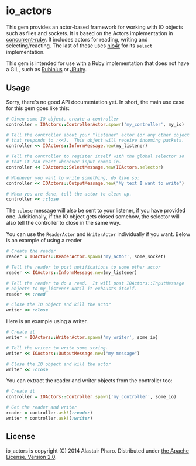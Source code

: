 # io_actors

This gem provides an actor-based framework for working with IO objects
such as files and sockets.  It is based on the Actors implementation
in [concurrent-ruby][cr].  It includes actors for reading, writing and
selecting/reacting.  The last of these uses [nio4r][nio] for its
`select` implementation.

This gem is intended for use with a Ruby implementation that does not
have a GIL, such as [Rubinius][rbx] or [JRuby][jruby].

[cr]: http://concurrent-ruby.com/
[nio]: https://github.com/celluloid/nio4r
[rbx]: http://rubini.us/
[jruby]: http://jruby.org/


## Usage

Sorry, there's no good API documentation yet.  In short, the main use
case for this gem goes like this:

~~~ ruby
# Given some IO object, create a controller
controller = IOActors::ControllerActor.spawn('my_controller', my_io)

# Tell the controller about your "listener" actor (or any other object
# that responds to :<<).  This object will receive incoming packets.
controller << IOActors::InformMessage.new(my_listener)

# Tell the controller to register itself with the global selector so
# that it can react whenever input comes in.
controller << IOActors::SelectMessage.new(IOActors.selector)

# Whenever you want to write something, do like so:
controller << IOActors::OutputMessage.new("My text I want to write")

# When you are done, tell the actor to clean up.
controller << :close
~~~

The `:close` message will also be sent to your listener, if you have
provided one.  Additionally, if the IO object gets closed somehow, the
selector will also tell the controller to close in the same way.

You can use the `ReaderActor` and `WriterActor` individually if you
want.  Below is an example of using a reader

~~~ ruby
# Create the reader
reader = IOActors::ReaderActor.spawn('my_actor', some_socket)

# Tell the reader to post notifications to some other actor
reader << IOActors::InformMessage.new(my_listener)

# Tell the reader to do a read.  It will post IOActors::InputMessage
# objects to my_listener until it exhausts itself.
reader << :read

# Close the IO object and kill the actor
writer << :close
~~~

Here is an example using a writer.

~~~ ruby
# Create it
writer = IOActors::WriterActor.spawn('my_writer', some_io)

# Tell the writer to write some string.
writer << IOActors::OutputMessage.new("my message")

# Close the IO object and kill the actor
writer << :close
~~~

You can extract the reader and writer objects from the controller too:

~~~ ruby
# Create it
controller = IOActors::Controller.spawn('my_controller', some_io)

# Get the reader and writer
reader = controller.ask!(:reader)
writer = controller.ask!(:writer)
~~~


## License

io_actors is copyright (C) 2014 Alastair Pharo.  Distributed under
[the Apache License, Version 2.0][license].

[license]: http://www.apache.org/licenses/LICENSE-2.0
